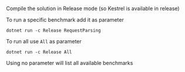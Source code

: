﻿Compile the solution in Release mode (so Kestrel is available in release)

To run a specific benchmark add it as parameter
```
dotnet run -c Release RequestParsing
```
To run all use `All` as parameter
```
dotnet run -c Release All
```
Using no parameter will list all available benchmarks
